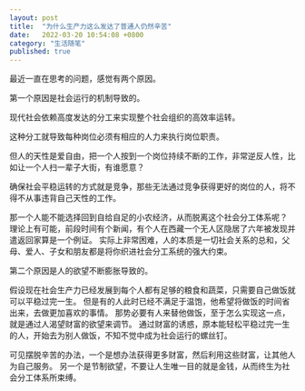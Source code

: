 ```yaml
---
layout: post
title:  "为什么生产力这么发达了普通人仍然辛苦"
date:   2022-03-20 10:54:08 +0800
category: "生活随笔"
published: true
---
```


最近一直在思考的问题，感觉有两个原因。

<!--more-->

第一个原因是社会运行的机制导致的。

现代社会依赖高度发达的分工来实现整个社会组织的高效率运转。

这种分工就导致每种岗位必须有相应的人力来执行岗位职责。

但人的天性是爱自由，把一个人按到一个岗位持续不断的工作，非常逆反人性，比如让一个人扫一辈子大街，有谁愿意？

确保社会平稳运转的方式就是竞争，那些无法通过竞争获得更好的岗位的人，将不得不从事违背自己天性的工作。

那一个人能不能选择回到自给自足的小农经济，从而脱离这个社会分工体系呢？
理论上有可能，前段时间有个新闻，有个人在西藏一个无人区隐居了六年被发现并遣返回家算是一个例证。
实际上非常困难，人的本质是一切社会关系的总和，父母、爱人、子女和朋友都是将你织进社会分工系统的强大约束。

第二个原因是人的欲望不断膨胀导致的。

假设现在社会生产力已经发展到每个人都有足够的粮食和蔬菜，只需要自己做饭就可以平稳过完一生。
但是有的人此时已经不满足于温饱，他希望将做饭的时间省出来，去做更加喜欢的事情。
那势必要有人来替他做饭，至于怎么实现这一点，就是通过人渴望财富的欲望来调节。
通过财富的诱惑，原本能轻松平稳过完一生的人，开始去为别人做饭，不知不觉中成为社会运行的螺丝钉。


可见摆脱辛苦的办法，一个是想办法获得更多财富，然后利用这些财富，让其他人为自己服务。
另一个是节制欲望，不要让人生唯一目的就是金钱，从而终生为社会分工体系所束缚。


